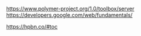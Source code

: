 https://www.polymer-project.org/1.0/toolbox/server
https://developers.google.com/web/fundamentals/

https://hpbn.co/#toc
